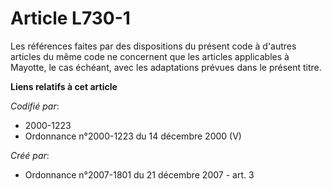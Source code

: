 # Article L730-1

Les références faites par des dispositions du présent code à d'autres articles du même code ne concernent que les articles
applicables à Mayotte, le cas échéant, avec les adaptations prévues dans le présent titre.

**Liens relatifs à cet article**

_Codifié par_:

  - 2000-1223
  - Ordonnance n°2000-1223 du 14 décembre 2000 (V)

_Créé par_:

  - Ordonnance n°2007-1801 du 21 décembre 2007 - art. 3
